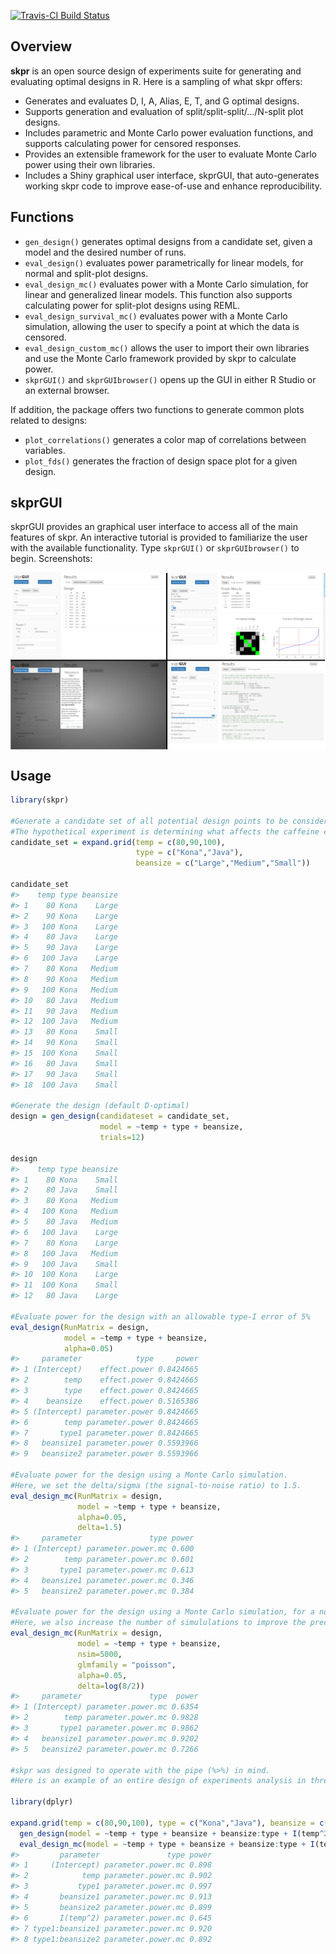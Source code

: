 
[![Travis-CI Build Status](https://travis-ci.org/tylermorganwall/skpr.svg?branch=master)](https://travis-ci.org/tylermorganwall/skpr)

Overview
--------

**skpr** is an open source design of experiments suite for generating and evaluating optimal designs in R. Here is a sampling of what skpr offers:

-   Generates and evaluates D, I, A, Alias, E, T, and G optimal designs.
-   Supports generation and evaluation of split/split-split/.../N-split plot designs.
-   Includes parametric and Monte Carlo power evaluation functions, and supports calculating power for censored responses.
-   Provides an extensible framework for the user to evaluate Monte Carlo power using their own libraries.
-   Includes a Shiny graphical user interface, skprGUI, that auto-generates working skpr code to improve ease-of-use and enhance reproducibility.

Functions
---------

-   `gen_design()` generates optimal designs from a candidate set, given a model and the desired number of runs.
-   `eval_design()` evaluates power parametrically for linear models, for normal and split-plot designs.
-   `eval_design_mc()` evaluates power with a Monte Carlo simulation, for linear and generalized linear models. This function also supports calculating power for split-plot designs using REML.
-   `eval_design_survival_mc()` evaluates power with a Monte Carlo simulation, allowing the user to specify a point at which the data is censored.
-   `eval_design_custom_mc()` allows the user to import their own libraries and use the Monte Carlo framework provided by skpr to calculate power.
-   `skprGUI()` and `skprGUIbrowser()` opens up the GUI in either R Studio or an external browser.

If addition, the package offers two functions to generate common plots related to designs:

-   `plot_correlations()` generates a color map of correlations between variables.
-   `plot_fds()` generates the fraction of design space plot for a given design.

skprGUI
-------

skprGUI provides an graphical user interface to access all of the main features of skpr. An interactive tutorial is provided to familiarize the user with the available functionality. Type `skprGUI()` or `skprGUIbrowser()` to begin. Screenshots:

<img src="man/figures/skprGUIcomp.png" align="center"></img>

Usage
-----

``` r
library(skpr)

#Generate a candidate set of all potential design points to be considered in the experiment
#The hypothetical experiment is determining what affects the caffeine content in coffee
candidate_set = expand.grid(temp = c(80,90,100), 
                            type = c("Kona","Java"),
                            beansize = c("Large","Medium","Small"))

candidate_set
#>    temp type beansize
#> 1    80 Kona    Large
#> 2    90 Kona    Large
#> 3   100 Kona    Large
#> 4    80 Java    Large
#> 5    90 Java    Large
#> 6   100 Java    Large
#> 7    80 Kona   Medium
#> 8    90 Kona   Medium
#> 9   100 Kona   Medium
#> 10   80 Java   Medium
#> 11   90 Java   Medium
#> 12  100 Java   Medium
#> 13   80 Kona    Small
#> 14   90 Kona    Small
#> 15  100 Kona    Small
#> 16   80 Java    Small
#> 17   90 Java    Small
#> 18  100 Java    Small

#Generate the design (default D-optimal)
design = gen_design(candidateset = candidate_set, 
                    model = ~temp + type + beansize,
                    trials=12)

design
#>    temp type beansize
#> 1    80 Kona    Small
#> 2    80 Java    Small
#> 3    80 Kona   Medium
#> 4   100 Kona   Medium
#> 5    80 Java   Medium
#> 6   100 Java    Large
#> 7    80 Kona    Large
#> 8   100 Java   Medium
#> 9   100 Java    Small
#> 10  100 Kona    Large
#> 11  100 Kona    Small
#> 12   80 Java    Large

#Evaluate power for the design with an allowable type-I error of 5%
eval_design(RunMatrix = design,
            model = ~temp + type + beansize,
            alpha=0.05)
#>     parameter            type     power
#> 1 (Intercept)    effect.power 0.8424665
#> 2        temp    effect.power 0.8424665
#> 3        type    effect.power 0.8424665
#> 4    beansize    effect.power 0.5165386
#> 5 (Intercept) parameter.power 0.8424665
#> 6        temp parameter.power 0.8424665
#> 7       type1 parameter.power 0.8424665
#> 8   beansize1 parameter.power 0.5593966
#> 9   beansize2 parameter.power 0.5593966

#Evaluate power for the design using a Monte Carlo simulation. 
#Here, we set the delta/sigma (the signal-to-noise ratio) to 1.5.
eval_design_mc(RunMatrix = design,
               model = ~temp + type + beansize,
               alpha=0.05,
               delta=1.5)
#>     parameter               type power
#> 1 (Intercept) parameter.power.mc 0.600
#> 2        temp parameter.power.mc 0.601
#> 3       type1 parameter.power.mc 0.613
#> 4   beansize1 parameter.power.mc 0.346
#> 5   beansize2 parameter.power.mc 0.384

#Evaluate power for the design using a Monte Carlo simulation, for a non-normal response. 
#Here, we also increase the number of simululations to improve the precision of the results.
eval_design_mc(RunMatrix = design,
               model = ~temp + type + beansize,
               nsim=5000,
               glmfamily = "poisson",
               alpha=0.05,
               delta=log(8/2))
#>     parameter               type  power
#> 1 (Intercept) parameter.power.mc 0.6354
#> 2        temp parameter.power.mc 0.9828
#> 3       type1 parameter.power.mc 0.9862
#> 4   beansize1 parameter.power.mc 0.9202
#> 5   beansize2 parameter.power.mc 0.7266

#skpr was designed to operate with the pipe (%>%) in mind. 
#Here is an example of an entire design of experiments analysis in three lines:

library(dplyr)

expand.grid(temp = c(80,90,100), type = c("Kona","Java"), beansize = c("Large","Medium","Small")) %>%
  gen_design(model = ~temp + type + beansize + beansize:type + I(temp^2), trials=24, optimality="I") %>%
  eval_design_mc(model = ~temp + type + beansize + beansize:type + I(temp^2), alpha=0.05)
#>         parameter               type power
#> 1     (Intercept) parameter.power.mc 0.898
#> 2            temp parameter.power.mc 0.902
#> 3           type1 parameter.power.mc 0.997
#> 4       beansize1 parameter.power.mc 0.913
#> 5       beansize2 parameter.power.mc 0.899
#> 6       I(temp^2) parameter.power.mc 0.645
#> 7 type1:beansize1 parameter.power.mc 0.920
#> 8 type1:beansize2 parameter.power.mc 0.892
```
